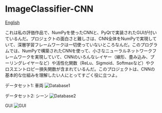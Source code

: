 # ImageClassifier-CNN

[English](https://github.com/KanaMeisa/ImageClassifier-CNN/blob/master/README.md)

これは私の評価作品で、NumPyを使ったCNNと、PyQtで実装されたGUIが付いているんだ。プロジェクトの面白さと難しさは、CNN全体をNumPyで実現していて、深層学習フレームワークは一切使っていないところなんだ。このプログラムでは、NumPyで構築されたCNNを使って、小さなニューラルネットワークフレームワークを実現していて、CNNのいろんなレイヤー（線形、畳み込み、プーリングレイヤーなど）や活性化関数（ReLu、Sigmoid、Softmaxなど）やクロスエントロピー損失関数が含まれているんだ。このプロジェクトは、CNNの基本的な仕組みを理解したい人にとってすごく役に立つよ。

データセット1: 車両
![Database1](https://github.com/KanaMeisa/ImageClassifier-NumPy/blob/master/.idea/Picture.png)

データセット2: シーン
![Database2](https://github.com/KanaMeisa/ImageClassifier-NumPy/blob/master/.idea/Picture1.png)

GUI
![GUI](https://github.com/KanaMeisa/ImageClassifier-NumPy/blob/master/.idea/Picture2.png)
